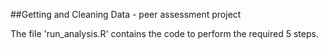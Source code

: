 ##Getting and Cleaning Data - peer assessment project

The file 'run_analysis.R' contains the code to perform the required 5 steps. 

